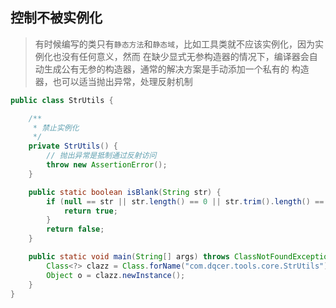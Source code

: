 ## 控制不被实例化

> 有时候编写的类只有`静态方法`和`静态域`，比如工具类就不应该实例化，因为实例化也没有任何意义，然而
>在缺少显式无参构造器的情况下，编译器会自动生成公有无参的构造器，通常的解决方案是手动添加一个私有的
>构造器，也可以适当抛出异常，处理反射机制

```java
public class StrUtils {

    /**
     * 禁止实例化
     */
    private StrUtils() {
        // 抛出异常是抵制通过反射访问
        throw new AssertionError();
    }

    public static boolean isBlank(String str) {
        if (null == str || str.length() == 0 || str.trim().length() == 0) {
            return true;
        }
        return false;
    }

    public static void main(String[] args) throws ClassNotFoundException, IllegalAccessException, InstantiationException {
        Class<?> clazz = Class.forName("com.dqcer.tools.core.StrUtils");
        Object o = clazz.newInstance();
    }
}
```